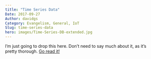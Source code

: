 ```yaml
---
title: "Time Series Data"
Date: 2017-09-27
Author: davidgs
Category: Evangelism, General, IoT
Slug: time-series-data
hero: images/Time-Series-DB-extended.jpg
---
```


I’m just going to drop this here. Don’t need to say much about it, as it’s pretty thorough. [Go read it!](https://www.influxdata.com/time-series-database/)
